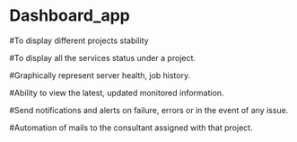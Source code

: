 # Dashboard_app



#To display different projects stability​

#To display all the services status under a project.​

#Graphically represent server health, job history.​

#Ability to view the latest, updated monitored information.​

#Send notifications and alerts on failure, errors or in the event of any issue.​

#Automation of mails to the consultant assigned with that project.


